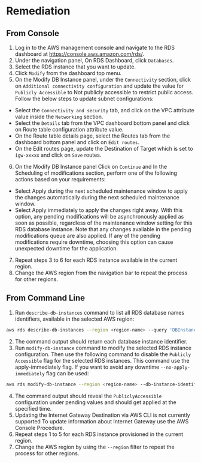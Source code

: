 # Remediation

## From Console

1. Log in to the AWS management console and navigate to the RDS dashboard at <https://console.aws.amazon.com/rds/>.
2. Under the navigation panel, On RDS Dashboard, click `Databases`.
3. Select the RDS instance that you want to update.
4. Click `Modify` from the dashboard top menu.
5. On the Modify DB Instance panel, under the `Connectivity` section, click on `Additional connectivity configuration` and update the value for `Publicly Accessible` to Not publicly accessible to restrict public access. Follow the below steps to update subnet configurations:

- Select the `Connectivity and security` tab, and click on the VPC attribute value inside the `Networking` section.
- Select the `Details` tab from the VPC dashboard bottom panel and click on Route table configuration attribute value.
- On the Route table details page, select the Routes tab from the dashboard bottom panel and click on `Edit routes`.
- On the Edit routes page, update the Destination of Target which is set to `igw-xxxxx` and click on `Save` routes.

6. On the Modify DB Instance panel Click on `Continue` and In the Scheduling of modifications section, perform one of the following actions based on your requirements:

- Select Apply during the next scheduled maintenance window to apply the changes automatically during the next scheduled maintenance window.
- Select Apply immediately to apply the changes right away. With this option, any pending modifications will be asynchronously applied as soon as possible, regardless of the maintenance window setting for this RDS database instance. Note that any changes available in the pending modifications queue are also applied. If any of the pending modifications require downtime, choosing this option can cause unexpected downtime for the application.

7. Repeat steps 3 to 6 for each RDS instance available in the current region.
8. Change the AWS region from the navigation bar to repeat the process for other regions.

## From Command Line

1. Run `describe-db-instances` command to list all RDS database names identifiers, available in the selected AWS region:

```sh
aws rds describe-db-instances --region <region-name> --query 'DBInstances[*].DBInstanceIdentifier'
```

2. The command output should return each database instance identifier.
3. Run `modify-db-instance` command to modify the selected RDS instance configuration. Then use the following command to disable the `Publicly Accessible` flag for the selected RDS instances. This command use the apply-immediately flag. If you want to avoid any downtime `--no-apply-immediately` flag can be used:

```sh
aws rds modify-db-instance --region <region-name> --db-instance-identifier <db-name> --no-publicly-accessible --apply-immediately
```

4. The command output should reveal the `PubliclyAccessible` configuration under pending values and should get applied at the specified time.
5. Updating the Internet Gateway Destination via AWS CLI is not currently supported To update information about Internet Gateway use the AWS Console Procedure.
6. Repeat steps 1 to 5 for each RDS instance provisioned in the current region.
7. Change the AWS region by using the `--region` filter to repeat the process for other regions.
